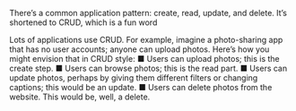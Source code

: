 There’s a common application pattern: create, read, update, and delete. It’s shortened to CRUD, which is a fun word

Lots of applications use CRUD. For example, imagine a photo-sharing app that has
no user accounts; anyone can upload photos. Here’s how you might envision that in
CRUD style:
■ Users can upload photos; this is the create step.
■ Users can browse photos; this is the read part.
■ Users can update photos, perhaps by giving them different filters or changing
captions; this would be an update.
■ Users can delete photos from the website. This would be, well, a delete.
